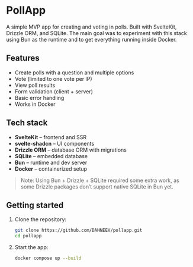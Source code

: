 # PollApp

A simple MVP app for creating and voting in polls. Built with SvelteKit, Drizzle ORM, and SQLite. The main goal was to experiment with this stack using Bun as the runtime and to get everything running inside Docker.

## Features

- Create polls with a question and multiple options
- Vote (limited to one vote per IP)
- View poll results
- Form validation (client + server)
- Basic error handling
- Works in Docker

## Tech stack

- **SvelteKit** – frontend and SSR
- **svelte-shadcn** – UI components
- **Drizzle ORM** – database ORM with migrations
- **SQLite** – embedded database
- **Bun** – runtime and dev server
- **Docker** – containerized setup

> Note: Using Bun + Drizzle + SQLite required some extra work, as some Drizzle packages don’t support native SQLite in Bun yet.

## Getting started

1. Clone the repository:

	```bash
	git clone https://github.com/DAHNEEV/pollapp.git
	cd pollapp
	```

2. Start the app:

	```bash
	docker compose up --build
	```
